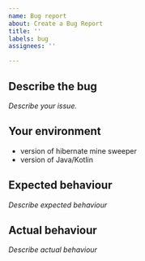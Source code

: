 ```yaml
---
name: Bug report
about: Create a Bug Report
title: ''
labels: bug
assignees: ''

---
```


## Describe the bug
*Describe your issue.*

## Your environment
* version of hibernate mine sweeper
* version of Java/Kotlin

## Expected behaviour
*Describe expected behaviour*

## Actual behaviour
*Describe actual behaviour*
